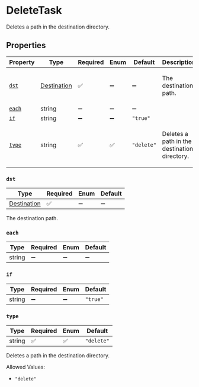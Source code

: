 # DeleteTask

Deletes a path in the destination directory.

## Properties

| Property | Type | Required | Enum | Default | Description |
| -------- | ---- | -------- | ---- | ------- | ----------- |
| [`dst`](#dst) | [Destination](destination.md#destination) | ✅ | ➖ | ➖ | <p>The destination path. |
| [`each`](#each) | string | ➖ | ➖ | ➖ |  |
| [`if`](#if) | string | ➖ | ➖ | `"true"` |  |
| [`type`](#type) | string | ✅ | ✅ | `"delete"` | <p>Deletes a path in the destination directory. |

### `dst`

| Type | Required | Enum | Default |
| ---- | -------- | ---- | ------- |
| [Destination](destination.md#destination) | ✅ | ➖ | ➖ |

The destination path.

### `each`

| Type | Required | Enum | Default |
| ---- | -------- | ---- | ------- |
| string | ➖ | ➖ | ➖ |

### `if`

| Type | Required | Enum | Default |
| ---- | -------- | ---- | ------- |
| string | ➖ | ➖ | `"true"` |

### `type`

| Type | Required | Enum | Default |
| ---- | -------- | ---- | ------- |
| string | ✅ | ✅ | `"delete"` |

Deletes a path in the destination directory.

Allowed Values:

- `"delete"`
